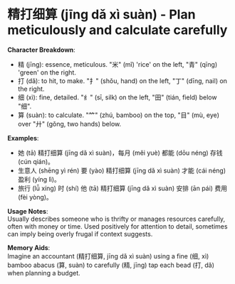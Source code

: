 # **精打细算 (jīng dǎ xì suàn) - Plan meticulously and calculate carefully**

**Character Breakdown**:  
- 精 (jīng): essence, meticulous. "米" (mǐ) 'rice' on the left, "青" (qīng) 'green' on the right.  
- 打 (dǎ): to hit, to make. "扌" (shǒu, hand) on the left, "丁" (dīng, nail) on the right.  
- 细 (xì): fine, detailed. "纟" (sī, silk) on the left, "田" (tián, field) below "细".  
- 算 (suàn): to calculate. "⺮" (zhú, bamboo) on the top, "目" (mù, eye) over "廾" (gǒng, two hands) below.

**Examples**:  
- 她 (tā) 精打细算 (jīng dǎ xì suàn)，每月 (měi yuè) 都能 (dōu néng) 存钱 (cún qián)。  
- 生意人 (shēng yì rén) 要 (yào) 精打细算 (jīng dǎ xì suàn) 才能 (cái néng) 盈利 (yíng lì)。  
- 旅行 (lǚ xíng) 时 (shí) 他 (tā) 精打细算 (jīng dǎ xì suàn) 安排 (ān pái) 费用 (fèi yòng)。

**Usage Notes**:  
Usually describes someone who is thrifty or manages resources carefully, often with money or time. Used positively for attention to detail, sometimes can imply being overly frugal if context suggests.

**Memory Aids**:  
Imagine an accountant (精打细算, jīng dǎ xì suàn) using a fine (细, xì) bamboo abacus (算, suàn) to carefully (精, jīng) tap each bead (打, dǎ) when planning a budget.